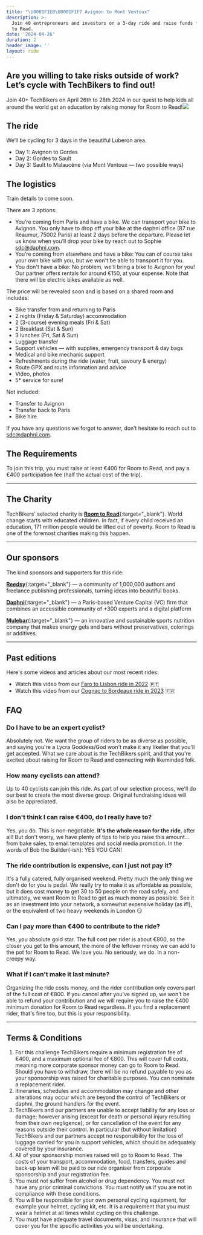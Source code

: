 ```yaml
---
title: "\U0001F1EB\U0001F1F7 Avignon to Mont Ventoux"
description: >-
  Join 40 entrepreneurs and investors on a 3-day ride and raise funds for Room
  to Read.
date: '2024-04-26'
duration: 2
header_image: ''
layout: ride
---
```


## **Are you willing to take risks outside of work? Let’s cycle with TechBikers to find out!**

Join 40+ TechBikers on April 26th to 28th 2024 in our quest to help kids all around the world get an education by raising money for Room to Read!![](</uploads/techbikers ventoux.png>)

## **The ride**

We’ll be cycling for 3 days in the beautiful Luberon area.

* Day 1: Avignon to Gordes
* Day 2: Gordes to Sault
* Day 3: Sault to Malaucène (via Mont Ventoux — two possible ways)

## The logistics

Train details to come soon.

There are 3 options:

* You’re coming from Paris and have a bike. We can transport your bike to Avignon. You only have to drop off your bike at the daphni office (87 rue Réaumur, 75002 Paris) at least 2 days before the departure. Please let us know when you’ll drop your bike by reach out to Sophie [sdc@daphni.com](mailto:sdc@daphni.com).
* You’re coming from elsewhere and have a bike: You can of course take your own bike with you, but we won't be able to transport it for you.
* You don't have a bike: No problem, we'll bring a bike to Avignon for you! Our partner offers rentals for around €150, at your expense. Note that there will be electric bikes available as well.

The price will be revealed soon and is based on a shared room and includes:

* Bike transfer from and returning to Paris
* 2 nights (Friday & Saturday) accommodation
* 2 (3-course) evening meals (Fri & Sat)
* 2 Breakfast (Sat & Sun)
* 3 lunches (Fri, Sat & Sun)
* Luggage transfer
* Support vehicles — with supplies, emergency transport & day bags
* Medical and bike mechanic support
* Refreshments during the ride (water, fruit, savoury & energy)
* Route GPX and route information and advice
* Video, photos
* 5\* service for sure!

Not included:

* Transfer to Avignon
* Transfer back to Paris
* Bike hire

If you have any questions we forgot to answer, don’t hesitate to reach out to [sdc@daphni.com](mailto:sdc@daphni.com).

## The Requirements

To join this trip, you must raise at least €400 for Room to Read, and pay a €400 participation fee (half the actual cost of the trip).

***

## The Charity

TechBikers' selected charity is **[Room to Read](https://www.roomtoread.org)**{:target="\_blank"}. World change starts with educated children. In fact, if every child received an education, 171 million people would be lifted out of poverty. Room to Read is one of the foremost charities making this happen.

***

## Our sponsors

The kind sponsors and supporters for this ride:

**[Reedsy](https://reedsy.com)**{:target="\_blank"} — a community of 1,000,000 authors and freelance publishing professionals, turning ideas into beautiful books.

**[Daphni](https://www.daphni.com "Daphni")**{:target="\_blank"} — a Paris-based Venture Capital (VC) firm that combines an accessible community of +300 experts and a digital platform

**[Mulebar](https://www.mulebar.com)**{:target="\_blank"} — an innovative and sustainable sports nutrition company that makes energy gels and bars without preservatives, colorings or additives.

***

## Past editions

Here's some videos and articles about our most recent rides:

* Watch this video from our [Faro to Lisbon ride in 2022](https://www.youtube.com/watch?v=lVQD8gQz4OE "Faro to Lisbon ride in 2012.") 🇵🇹
* Watch this video from our [Cognac to Bordeaux ride in 2023](https://www.youtube.com/watch?v=SL8tXCP8AeI "Cognac to Bordeaux ride in 2023") 🇫🇷

## FAQ

### Do I have to be an expert cyclist?

Absolutely not. We want the group of riders to be as diverse as possible, and saying you're a Lycra Goddess/God won't make it any likelier that you'll get accepted. What we care about is the TechBikers spirit, and that you're excited about raising for Room to Read and connecting with likeminded folk.

### How many cyclists can attend?

Up to 40 cyclists can join this ride. As part of our selection process, we'll do our best to create the most diverse group. Original fundraising ideas will also be appreciated.

### I don't think I can raise €400, do I really have to?

Yes, you do. This is non-negotiable. **It's the whole reason for the ride**, after all! But don't worry, we have plenty of tips to help you raise this amount… from bake sales, to email templates and social media promotion. In the words of Bob the Builder(-ish): YES YOU CAN!

### The ride contribution is expensive, can I just not pay it?

It's a fully catered, fully organised weekend. Pretty much the only thing we don't do for you is pedal. We really try to make it as affordable as possible, but it does cost money to get 30 to 50 people on the road safely, and ultimately, we want Room to Read to get as much money as possible. See it as an investment into your network, a somewhat expensive holiday (as if!), or the equivalent of two heavy weekends in London 😏

### Can I pay more than €400 to contribute to the ride?

Yes, you absolute gold star. The full cost per rider is about €800, so the closer you get to this amount, the more of the leftover money we can add to the pot for Room to Read. We love you. No seriously, we do. In a non-creepy way.

### What if I can't make it last minute?

Organizing the ride costs money, and the rider contribution only covers part of the full cost of €800. If you cancel after you've signed up, we won't be able to refund your contribution and we will require you to raise the €400 minimum donation for Room to Read regardless. If you find a replacement rider, that's fine too, but this is your responsibility.

***

## Terms & Conditions

1. For this challenge TechBikers require a minimum registration fee of €400, and a maximum optional fee of €800. This will cover full costs, meaning more corporate sponsor money can go to Room to Read. Should you have to withdraw, there will be no refund payable to you as your sponsorship was raised for charitable purposes. You can nominate a replacement rider.
2. Itineraries, schedules and accommodation may change and other alterations may occur which are beyond the control of TechBikers or daphni, the ground handlers for the event.
3. TechBikers and our partners are unable to accept liability for any loss or damage; however arising (except for death or personal injury resulting from their own negligence), or for cancellation of the event for any reasons outside their control. In particular (but without limitation) TechBikers and our partners accept no responsibility for the loss of luggage carried for you in support vehicles, which should be adequately covered by your insurance.
4. All of your sponsorship monies raised will go to Room to Read. The costs of your transport, accommodation, food, transfers, guides and back-up team will be paid to our ride organiser from corporate sponsorship and your registration fee.
5. You must not suffer from alcohol or drug dependency. You must not have any prior criminal convictions. You must notify us if you are not in compliance with these conditions.
6. You will be responsible for your own personal cycling equipment, for example your helmet, cycling kit, etc. It is a requirement that you must wear a helmet at all times whilst cycling on this challenge.
7. You must have adequate travel documents, visas, and insurance that will cover you for the specific activities you will be undertaking.
